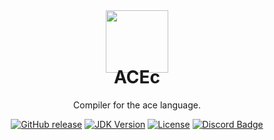 <div id="header" align="center">
  <img src="resources/ACECLogo.png" style="width: 100px; align: bottom;">
  <h1 style="margin-top: -10px">ACEc</h1>
  <p>Compiler for the ace language.</p>

[![GitHub release](https://img.shields.io/github/v/release/acelng/acec?color=green&label=latest%20release&sort=semver&style=for-the-badge)](https://github.com/acelng/acec/releases/latest)
[![JDK Version](https://img.shields.io/badge/ace24-darkgreen.svg?&style=for-the-badge)](https://acelng.github.io)
[![License](https://img.shields.io/badge/License-Apache-purple?style=for-the-badge)](LICENSE)
[![Discord Badge](https://img.shields.io/discord/1119987238202261664?color=5865F2&label=&logo=discord&logoColor=white&style=for-the-badge)](https://discord.gg/B3yXwmHb2V)

</div>
